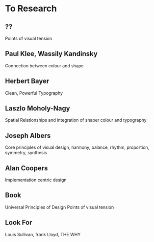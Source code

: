 # To Research

## ??
Points of visual tension

## Paul Klee, Wassily Kandinsky
Connection between colour and shape 

## Herbert Bayer
Clean, Powerful Typography 

## Laszlo Moholy-Nagy
Spatial Relationships and integration of shaper colour and typography 

## Joseph Albers
Core principles of visual design, harmony, balance, rhythm, proportion, symmetry, synthesis 

## Alan Coopers 
 Implementation centric design
 
## Book
Universal Principles of Design
Points of visual tension

## Look For
Louis Sullivan, frank Lloyd,
THE WHY

